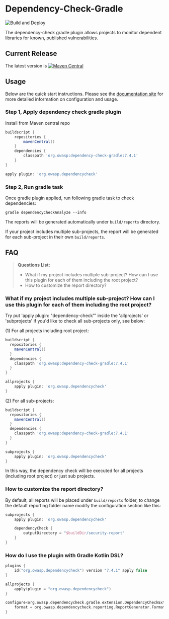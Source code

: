 Dependency-Check-Gradle
=========

![Build and Deploy](https://github.com/jeremylong/dependency-check-gradle/workflows/Build%20and%20Deploy/badge.svg)

The dependency-check gradle plugin allows projects to monitor dependent libraries for
known, published vulnerabilities.

## Current Release
The latest version is 
[![Maven Central](https://img.shields.io/maven-central/v/org.owasp/dependency-check-gradle.svg)](https://mvnrepository.com/artifact/org.owasp/dependency-check-gradle)

## Usage
Below are the quick start instructions. Please see the [documentation site](http://jeremylong.github.io/DependencyCheck/dependency-check-gradle/index.html)
for more detailed information on configuration and usage.

### Step 1, Apply dependency check gradle plugin

Install from Maven central repo

```groovy
buildscript {
    repositories {
        mavenCentral()
    }
    dependencies {
        classpath 'org.owasp:dependency-check-gradle:7.4.1'
    }
}

apply plugin: 'org.owasp.dependencycheck'
```

### Step 2, Run gradle task

Once gradle plugin applied, run following gradle task to check dependencies:

```
gradle dependencyCheckAnalyze --info
```

The reports will be generated automatically under `build/reports` directory.

If your project includes multiple sub-projects, the report will be generated for each sub-project in their own `build/reports`.

## FAQ

> **Questions List:**
> - What if my project includes multiple sub-project? How can I use this plugin for each of them including the root project?
> - How to customize the report directory?

### What if my project includes multiple sub-project? How can I use this plugin for each of them including the root project?

Try put 'apply plugin: "dependency-check"' inside the 'allprojects' or 'subprojects' if you'd like to check all sub-projects only, see below:

(1) For all projects including root project:

```groovy
buildscript {
  repositories {
    mavenCentral()
  }
  dependencies {
    classpath 'org.owasp:dependency-check-gradle:7.4.1'
  }
}

allprojects {
    apply plugin: 'org.owasp.dependencycheck'
}
```

(2) For all sub-projects:

```groovy
buildscript {
  repositories {
    mavenCentral()
  }
  dependencies {
    classpath 'org.owasp:dependency-check-gradle:7.4.1'
  }
}

subprojects {
    apply plugin: 'org.owasp.dependencycheck'
}
```

In this way, the dependency check will be executed for all projects (including root project) or just sub projects.

### How to customize the report directory?

By default, all reports will be placed under `build/reports` folder, to change the default reporting folder name modify the configuration section like this:

```groovy
subprojects {
    apply plugin: 'org.owasp.dependencycheck'

    dependencyCheck {
        outputDirectory = "$buildDir/security-report"
    }
}
```

### How do I use the plugin with Gradle Kotlin DSL?

```kotlin
plugins {
    id("org.owasp.dependencycheck") version "7.4.1" apply false 
}

allprojects {
    apply(plugin = "org.owasp.dependencycheck")
}

configure<org.owasp.dependencycheck.gradle.extension.DependencyCheckExtension> {
    format = org.owasp.dependencycheck.reporting.ReportGenerator.Format.ALL
}
```
